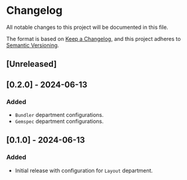 # Changelog

All notable changes to this project will be documented in this file.

The format is based on [Keep a Changelog][1],
and this project adheres to [Semantic Versioning][2].

[1]: https://keepachangelog.com/en/1.1.0/
[2]: https://semver.org/spec/v2.0.0.html

## [Unreleased]
## [0.2.0] - 2024-06-13
### Added
- `Bundler` department configurations.
- `Gemspec` department configurations.

## [0.1.0] - 2024-06-13
### Added
- Initial release with configuration for `Layout` department.
